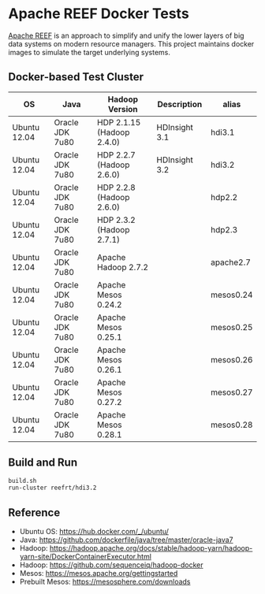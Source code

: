 Apache REEF Docker Tests
====================================

[Apache REEF](http://reef.apache.org/) is an approach
to simplify and unify the lower layers of big data systems on modern resource managers.
This project maintains docker images to simulate the target underlying systems.

Docker-based Test Cluster
-------------------------

| OS           | Java            | Hadoop Version            | Description   | alias     |
|--------------|-----------------|---------------------------|---------------|-----------|
| Ubuntu 12.04 | Oracle JDK 7u80 | HDP 2.1.15 (Hadoop 2.4.0) | HDInsight 3.1 | hdi3.1    |
| Ubuntu 12.04 | Oracle JDK 7u80 | HDP 2.2.7  (Hadoop 2.6.0) | HDInsight 3.2 | hdi3.2    |
| Ubuntu 12.04 | Oracle JDK 7u80 | HDP 2.2.8  (Hadoop 2.6.0) |               | hdp2.2    |
| Ubuntu 12.04 | Oracle JDK 7u80 | HDP 2.3.2  (Hadoop 2.7.1) |               | hdp2.3    |
| Ubuntu 12.04 | Oracle JDK 7u80 | Apache Hadoop 2.7.2       |               | apache2.7 |
| Ubuntu 12.04 | Oracle JDK 7u80 | Apache Mesos 0.24.2       |               | mesos0.24 |
| Ubuntu 12.04 | Oracle JDK 7u80 | Apache Mesos 0.25.1       |               | mesos0.25 |
| Ubuntu 12.04 | Oracle JDK 7u80 | Apache Mesos 0.26.1       |               | mesos0.26 |
| Ubuntu 12.04 | Oracle JDK 7u80 | Apache Mesos 0.27.2       |               | mesos0.27 |
| Ubuntu 12.04 | Oracle JDK 7u80 | Apache Mesos 0.28.1       |               | mesos0.28 |

Build and Run
-------------

```sh
build.sh
run-cluster reefrt/hdi3.2
```

Reference
---------
* Ubuntu OS: https://hub.docker.com/_/ubuntu/
* Java: https://github.com/dockerfile/java/tree/master/oracle-java7
* Hadoop: https://hadoop.apache.org/docs/stable/hadoop-yarn/hadoop-yarn-site/DockerContainerExecutor.html
* Hadoop: https://github.com/sequenceiq/hadoop-docker
* Mesos: https://mesos.apache.org/gettingstarted
* Prebuilt Mesos: https://mesosphere.com/downloads
